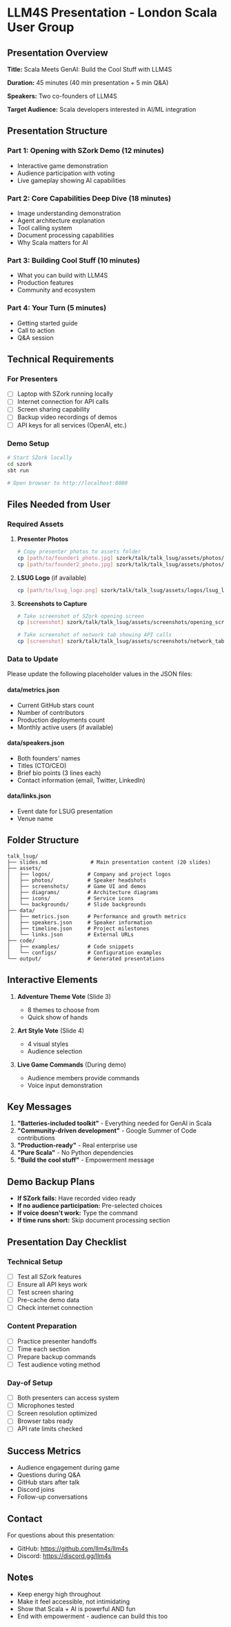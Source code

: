 # LLM4S Presentation - London Scala User Group

## Presentation Overview

**Title:** Scala Meets GenAI: Build the Cool Stuff with LLM4S

**Duration:** 45 minutes (40 min presentation + 5 min Q&A)

**Speakers:** Two co-founders of LLM4S

**Target Audience:** Scala developers interested in AI/ML integration

## Presentation Structure

### Part 1: Opening with SZork Demo (12 minutes)
- Interactive game demonstration
- Audience participation with voting
- Live gameplay showing AI capabilities

### Part 2: Core Capabilities Deep Dive (18 minutes)
- Image understanding demonstration
- Agent architecture explanation
- Tool calling system
- Document processing capabilities
- Why Scala matters for AI

### Part 3: Building Cool Stuff (10 minutes)
- What you can build with LLM4S
- Production features
- Community and ecosystem

### Part 4: Your Turn (5 minutes)
- Getting started guide
- Call to action
- Q&A session

## Technical Requirements

### For Presenters
- [ ] Laptop with SZork running locally
- [ ] Internet connection for API calls
- [ ] Screen sharing capability
- [ ] Backup video recordings of demos
- [ ] API keys for all services (OpenAI, etc.)

### Demo Setup
```bash
# Start SZork locally
cd szork
sbt run

# Open browser to http://localhost:8080
```

## Files Needed from User

### Required Assets

1. **Presenter Photos**
   ```bash
   # Copy presenter photos to assets folder
   cp [path/to/founder1_photo.jpg] szork/talk/talk_lsug/assets/photos/founder1.jpg
   cp [path/to/founder2_photo.jpg] szork/talk/talk_lsug/assets/photos/founder2.jpg
   ```

2. **LSUG Logo** (if available)
   ```bash
   cp [path/to/lsug_logo.png] szork/talk/talk_lsug/assets/logos/lsug_logo.png
   ```

3. **Screenshots to Capture**
   ```bash
   # Take screenshot of SZork opening screen
   cp [screenshot] szork/talk/talk_lsug/assets/screenshots/opening_screen.png
   
   # Take screenshot of network tab showing API calls
   cp [screenshot] szork/talk/talk_lsug/assets/screenshots/network_tab.png
   ```

### Data to Update

Please update the following placeholder values in the JSON files:

#### data/metrics.json
- Current GitHub stars count
- Number of contributors
- Production deployments count
- Monthly active users (if available)

#### data/speakers.json
- Both founders' names
- Titles (CTO/CEO)
- Brief bio points (3 lines each)
- Contact information (email, Twitter, LinkedIn)

#### data/links.json
- Event date for LSUG presentation
- Venue name

## Folder Structure

```
talk_lsug/
├── slides.md              # Main presentation content (20 slides)
├── assets/
│   ├── logos/            # Company and project logos
│   ├── photos/           # Speaker headshots
│   ├── screenshots/      # Game UI and demos
│   ├── diagrams/         # Architecture diagrams
│   ├── icons/            # Service icons
│   └── backgrounds/      # Slide backgrounds
├── data/
│   ├── metrics.json      # Performance and growth metrics
│   ├── speakers.json     # Speaker information
│   ├── timeline.json     # Project milestones
│   └── links.json        # External URLs
├── code/
│   ├── examples/         # Code snippets
│   └── configs/          # Configuration examples
└── output/               # Generated presentations

```

## Interactive Elements

1. **Adventure Theme Vote** (Slide 3)
   - 8 themes to choose from
   - Quick show of hands

2. **Art Style Vote** (Slide 4)
   - 4 visual styles
   - Audience selection

3. **Live Game Commands** (During demo)
   - Audience members provide commands
   - Voice input demonstration

## Key Messages

1. **"Batteries-included toolkit"** - Everything needed for GenAI in Scala
2. **"Community-driven development"** - Google Summer of Code contributions
3. **"Production-ready"** - Real enterprise use
4. **"Pure Scala"** - No Python dependencies
5. **"Build the cool stuff"** - Empowerment message

## Demo Backup Plans

- **If SZork fails:** Have recorded video ready
- **If no audience participation:** Pre-selected choices
- **If voice doesn't work:** Type the command
- **If time runs short:** Skip document processing section

## Presentation Day Checklist

### Technical Setup
- [ ] Test all SZork features
- [ ] Ensure all API keys work
- [ ] Test screen sharing
- [ ] Pre-cache demo data
- [ ] Check internet connection

### Content Preparation
- [ ] Practice presenter handoffs
- [ ] Time each section
- [ ] Prepare backup commands
- [ ] Test audience voting method

### Day-of Setup
- [ ] Both presenters can access system
- [ ] Microphones tested
- [ ] Screen resolution optimized
- [ ] Browser tabs ready
- [ ] API rate limits checked

## Success Metrics

- Audience engagement during game
- Questions during Q&A
- GitHub stars after talk
- Discord joins
- Follow-up conversations

## Contact

For questions about this presentation:
- GitHub: https://github.com/llm4s/llm4s
- Discord: https://discord.gg/llm4s

## Notes

- Keep energy high throughout
- Make it feel accessible, not intimidating
- Show that Scala + AI is powerful AND fun
- End with empowerment - audience can build this too